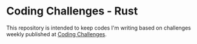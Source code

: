 # Coding Challenges - Rust

This repository is intended to keep codes I'm writing based on challenges weekly published at [Coding Challenges](https://codingchallenges.fyi).